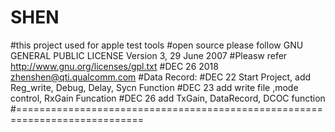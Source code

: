 # SHEN
#this project used for apple test tools
#open source please follow  GNU GENERAL PUBLIC LICENSE Version 3, 29 June 2007
#Pleasw refer http://www.gnu.org/licenses/gpl.txt
#DEC 26 2018 zhenshen@qti.qualcomm.com
#Data Record:
#DEC 22 Start Project, add Reg_write, Debug, Delay, Sycn Function
#DEC 23 add write file ,mode control, RxGain Funcation
#DEC 26 add TxGain, DataRecord, DCOC function
#============================================================================
